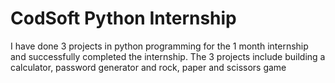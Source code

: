 # CodSoft Python Internship

I have done 3 projects in python programming for the 1 month internship and successfully completed the internship. The 3 projects include building a calculator, password generator and rock, paper and scissors game
